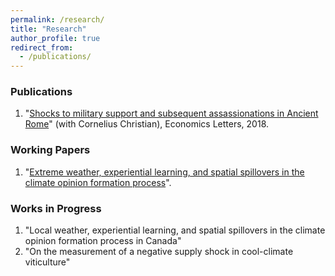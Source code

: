 ```yaml
---
permalink: /research/
title: "Research"
author_profile: true
redirect_from: 
  - /publications/
---
```






 
### Publications

1. "[Shocks to military support and subsequent assassionations in Ancient Rome](https://www.sciencedirect.com/science/article/abs/pii/S0165176518302532)" (with Cornelius Christian), Economics Letters, 2018. 


### Working Papers

1. "[Extreme weather, experiential learning, and spatial spillovers in the climate opinion formation process](https://liamselbourne.github.io/files/US_Climate_Opinion_Extreme_Weather.pdf)".


### Works in Progress

1. "Local weather, experiential learning, and spatial spillovers in the climate opinion formation process in Canada"
2. "On the measurement of a negative supply shock in cool-climate viticulture"



